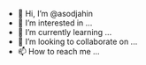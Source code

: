 - 👋 Hi, I’m @asodjahin
- 👀 I’m interested in ...
- 🌱 I’m currently learning ...
- 💞️ I’m looking to collaborate on ...
- 📫 How to reach me ...

<!---
asodjahin/asodjahin is a ✨ special ✨ repository because its `README.md` (this file) appears on your GitHub profile.
You can click the Preview link to take a look at your changes.
--->
